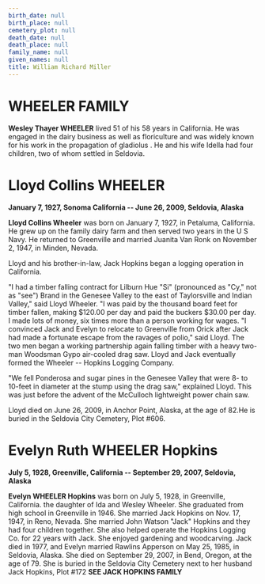```yaml
---
birth_date: null
birth_place: null
cemetery_plot: null
death_date: null
death_place: null
family_name: null
given_names: null
title: William Richard Miller
---
```


# WHEELER FAMILY

**Wesley Thayer WHEELER** lived 51 of his 58 years in California. He was
engaged in the dairy business as well as floriculture and was widely
known for his work in the propagation of gladiolus . He and his wife
Idella had four children, two of whom settled in Seldovia.

# Lloyd Collins WHEELER

**January 7, 1927, Sonoma California -- June 26, 2009, Seldovia,
Alaska**

**Lloyd Collins Wheeler** was born on January 7, 1927, in
Petaluma, California. He grew up on the family dairy farm and then
served two years in the U S Navy. He returned to Greenville and married
Juanita Van Ronk on November 2, 1947, in Minden, Nevada.

Lloyd and his brother-in-law, Jack Hopkins began a logging operation in
California.

"I had a timber falling contract for Lilburn Hue "Si" (pronounced as
"Cy," not as "see") Brand in the Genesee Valley to the east of
Taylorsville and Indian Valley," said Lloyd Wheeler. "I was paid by the
thousand board feet for timber fallen, making \$120.00 per day and paid
the buckers \$30.00 per day. I made lots of money, six times more than a
person working for wages. "I convinced Jack and Evelyn to relocate to
Greenville from Orick after Jack had made a fortunate escape from the
ravages of polio," said Lloyd. The two men began a working partnership
again falling timber with a heavy two-man Woodsman Gypo air-cooled drag
saw. Lloyd and Jack eventually formed the Wheeler -- Hopkins Logging
Company.

"We fell Ponderosa and sugar pines in the Genesee Valley that were 8- to
10-feet in diameter at the stump using the drag saw," explained Lloyd.
This was just before the advent of the McCulloch lightweight power chain
saw.

Lloyd died on June 26, 2009, in Anchor Point, Alaska, at the age of
82.He is buried in the Seldovia City Cemetery, Plot \#606.

# Evelyn Ruth WHEELER Hopkins

**July 5, 1928, Greenville, California -- September 29, 2007, Seldovia,
Alaska**

**Evelyn WHEELER Hopkins** was born on July 5, 1928, in
Greenville, California. the daughter of Ida and Wesley Wheeler. She
graduated from high school in Greenville in 1946. She married Jack
Hopkins on Nov. 17, 1947, in Reno, Nevada. She married John Watson
\"Jack\" Hopkins and they had four children together. She also helped
operate the Hopkins Logging Co. for 22 years with Jack. She enjoyed
gardening and woodcarving. Jack died in 1977, and Evelyn married Rawlins
Apperson on May 25, 1985, in Seldovia, Alaska. She died on September 29,
2007, in Bend, Oregon, at the age of 79. She is buried in the Seldovia
City Cemetery next to her husband Jack Hopkins, Plot \#172 **SEE JACK
HOPKINS FAMILY**
